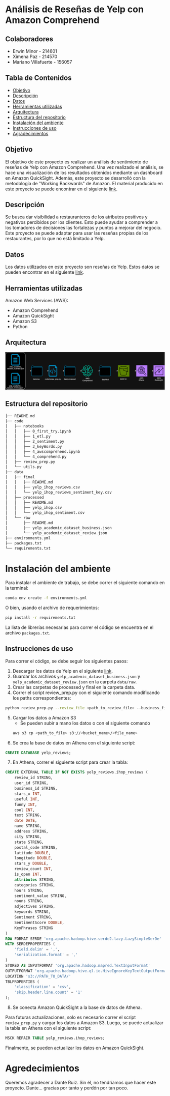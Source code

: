 # Análisis de Reseñas de Yelp con Amazon Comprehend

## Colaboradores
- Erwin Minor - 214601
- Ximena Paz - 214570
- Mariano Villafuerte - 156057

## Tabla de Contenidos
- [Objetivo](#objetivo)
- [Descripción](#descripción)
- [Datos](#datos)
- [Herramientas utilizadas](#herramientas-utilizadas)
- [Arquitectura](#arquitectura)
- [Estructura del repositorio](#estructura-del-repositorio)
- [Instalación del ambiente](#instalación-del-ambiente)
- [Instrucciones de uso](#instrucciones-de-uso)
- [Agradecimientos](#agredecimientos)

## Objetivo
El objetivo de este proyecto es realizar un análisis de sentimiento de reseñas de Yelp con Amazon Comprehend. Una vez realizado el análisis, se hace una visualización de los resultados obtenidos mediante un dashboard en Amazon QuickSight.
Además, este proyecto se desarrolló con la metodología de "Working Backwards" de Amazon. El material producido en este proyecto se puede encontrar en el siguiente [link](https://drive.google.com/drive/folders/1s-R6YngJy_ZsVvINcbwwzZjydzwpaLr3?usp=sharing). 

## Descripción
Se busca dar visibilidad a restauranteros de los atributos positivos y negativos percibidos por los clientes. Esto puede ayudar a comprender a los tomadores de decisiones las fortalezas y puntos a mejorar del negocio. Este proyecto se puede adaptar para usar las reseñas propias de los restaurantes, por lo que no está limitado a Yelp.

## Datos 
Los datos utilizados en este proyecto son reseñas de Yelp. Estos datos se pueden encontrar en el siguiente [link](https://www.yelp.com/dataset).

## Herramientas utilizadas
Amazon Web Services (AWS):
- Amazon Comprehend
- Amazon QuickSight
- Amazon S3
- Python

## Arquitectura
![Arquitectura](images/Arquitectura.png)

## Estructura del repositorio
```
├── README.md
├── code
│   ├── notebooks
│   │   ├── 0_first_try.ipynb
│   │   ├── 1_etl.py
│   │   ├── 2_sentiment.py
│   │   ├── 3_keyWords.py
│   │   ├── 4_awscomprehend.ipynb
│   │   └── 4_comprehend.py
│   ├── review_prep.py
│   └── utils.py
├── data
│   ├── final
│   │   ├── README.md
│   │   ├── yelp_ihop_reviews.csv
│   │   └── yelp_ihop_reviews_sentiment_key.csv
│   ├── processed
│   │   ├── README.md
│   │   ├── yelp_ihop.csv
│   │   └── yelp_ihop_sentiment.csv
│   └── raw
│       ├── README.md
│       ├── yelp_academic_dataset_business.json
│       └── yelp_academic_dataset_review.json
├── environments.yml
├── packages.txt
└── requirements.txt
```
# Instalación del ambiente 
Para instalar el ambiente de trabajo, se debe correr el siguiente comando en la terminal:
```bash
conda env create -f environments.yml
```
O bien, usando el archivo de requerimientos:
```bash
pip install -r requirements.txt
```
La lista de librerías necesarias para correr el código se encuentra en el archivo `packages.txt`.

## Instrucciones de uso
Para correr el código, se debe seguir los siguientes pasos:
1. Descargar los datos de Yelp en el siguiente [link](https://www.yelp.com/dataset).
2. Guardar los archivos `yelp_academic_dataset_business.json` y `yelp_academic_dataset_review.json` en la carpeta `data/raw`.
3. Crear las carpetas de processed y final en la carpeta data.
4. Correr el script review_prep.py con el siguiente comando modificando los paths correspondientes:
```bash
python review_prep.py --review_file <path_to_review_file> --business_file <path_to_business_file> --output_file <output_file_path> --s3_bucket <s3_bucket_name> --s3_prefix <s3_prefix>
```
5. Cargar los datos a Amazon S3
    - Se pueden subir a mano los datos o con el siguiente comando
    ```bash
    aws s3 cp <path_to_file> s3://<bucket_name>/<file_name>
    ```
6. Se crea la base de datos en Athena con el siguiente script:
```sql
CREATE DATABASE yelp_reviews;
```
7. En Athena, correr el siguiente script para crear la tabla:
```sql
CREATE EXTERNAL TABLE IF NOT EXISTS yelp_reviews.ihop_reviews (
    review_id STRING,
    user_id STRING,
    business_id STRING,
    stars_x INT,
    useful INT,
    funny INT,
    cool INT,
    text STRING,
    date DATE,
    name STRING,
    address STRING,
    city STRING,
    state STRING,
    postal_code STRING,
    latitude DOUBLE,
    longitude DOUBLE,
    stars_y DOUBLE,
    review_count INT,
    is_open INT,
    attributes STRING,
    categories STRING,
    hours STRING,
    sentiment_value STRING,
    nouns STRING,
    adjectives STRING,
    keywords STRING,
    Sentiment STRING,
    SentimentScore DOUBLE,
    KeyPhrases STRING
)
ROW FORMAT SERDE 'org.apache.hadoop.hive.serde2.lazy.LazySimpleSerDe'
WITH SERDEPROPERTIES (
    'field.delim' = ',',
    'serialization.format' = ','
)
STORED AS INPUTFORMAT 'org.apache.hadoop.mapred.TextInputFormat' 
OUTPUTFORMAT 'org.apache.hadoop.hive.ql.io.HiveIgnoreKeyTextOutputFormat'
LOCATION 's3://PATH_TO_DATA/'
TBLPROPERTIES (
    'classification' = 'csv',
    'skip.header.line.count' = '1'
);
```
8. Se conecta Amazon QuickSight a la base de datos de Athena.

Para futuras actualizaciones, solo es necesario correr el script `review_prep.py` y cargar los datos a Amazon S3. Luego, se puede actualizar la tabla en Athena con el siguiente script:
```sql
MSCK REPAIR TABLE yelp_reviews.ihop_reviews;
```
Finalmente, se pueden actualizar los datos en Amazon QuickSight.


# Agredecimientos
Queremos agradecer a Dante Ruiz. Sin él, no tendríamos que hacer este proyecto. Dante... gracias por tanto y perdón por tan poco.



